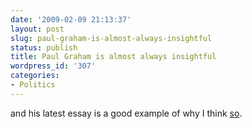 ```yaml
---
date: '2009-02-09 21:13:37'
layout: post
slug: paul-graham-is-almost-always-insightful
status: publish
title: Paul Graham is almost always insightful
wordpress_id: '307'
categories:
- Politics
---
```


and his latest essay is a good example of why I think [so](http://www.paulgraham.com/identity.html).
